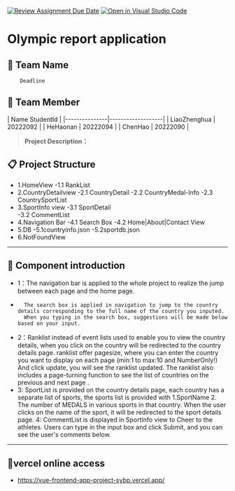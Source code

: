 [![Review Assignment Due Date](https://classroom.github.com/assets/deadline-readme-button-22041afd0340ce965d47ae6ef1cefeee28c7c493a6346c4f15d667ab976d596c.svg)](https://classroom.github.com/a/qynt0qaN)
[![Open in Visual Studio Code](https://classroom.github.com/assets/open-in-vscode-2e0aaae1b6195c2367325f4f02e2d04e9abb55f0b24a779b69b11b9e10269abc.svg)](https://classroom.github.com/online_ide?assignment_repo_id=16946326&assignment_repo_type=AssignmentRepo)
#  Olympic report application

## 👥 Team Name
        Deadline

## 👥 Team Member

| Name              StudentId       |
|---------------|-------------------|
| LiaoZhenghua  | 20222092          |
| HeHaonan      | 20222094          |
| ChenHao       | 20222090          |


> **Project Description：**  


## 📋 Project Structure

-   1.HomeView
        -1.1 RankList
-   2.CountryDetailview
        -2.1 CountryDetail
        -2.2 CountryMedal-Info
        -2.3 CountrySportList
-   3.SportInfo view
        -3.1 SportDetail  
        -3.2 CommentList
-   4.Navigation Bar
        -4.1 Search Box
        -4.2 Home|About|Contact View
-   5.DB
        -5.1countryinfo.json
        -5.2sportdb.json
-   6.NotFoundView
---    
## 🚀 Component introduction

-   1：The navigation bar is applied to the whole project to realize the jump between each page and the home page.
-       The search box is applied in navigation to jump to the country details corresponding to the full name of the country you inputed.
        When you typing in the search box, suggestions will be made below based on your input.
-   2：Ranklist instead of event lists used to enable you to view the country details, when you click on the country will be redirected to the country details page.
       ranklist offer pagesize, where you can enter the country you want to display on each page (min:1 to max:10 and NumberOnly!) 
       And click update, you will see the ranklist updated. 
       The ranklist also includes a page-turning function to see the list of countries on the previous and next page .
-   3: SportList is provided on the country details page, each country has a separate list of sports, the sports list is provided 
        with 1.SportName 2. The number of MEDALS in various sports in that country.
        When the user clicks on the name of the sport, it will be redirected to the sport details page.
    4: CommentList is displayed in SportInfo view to Cheer to the athletes. 
        Users can type in the input box and click Submit, and you can see the user's comments below.
---
## 🚀vercel online access
-   https://vue-frontend-app-project-sybp.vercel.app/